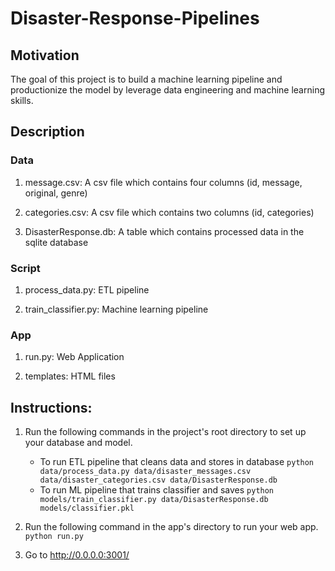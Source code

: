 # Disaster-Response-Pipelines

## Motivation

The goal of this project is to build a machine learning pipeline and productionize the model by leverage data engineering and machine learning skills.

## Description

### Data
   1. message.csv: A csv file which contains four columns (id, message, original, genre)
   
   2. categories.csv: A csv file which contains two columns (id, categories)
   
   3. DisasterResponse.db: A table which contains processed data in the sqlite database
   
### Script
   1. process_data.py: ETL pipeline
   
   2. train_classifier.py: Machine learning pipeline
   
### App
   1. run.py: Web Application
   
   2. templates: HTML files

## Instructions:
1. Run the following commands in the project's root directory to set up your database and model.

    - To run ETL pipeline that cleans data and stores in database
        `python data/process_data.py data/disaster_messages.csv data/disaster_categories.csv data/DisasterResponse.db`
    - To run ML pipeline that trains classifier and saves
        `python models/train_classifier.py data/DisasterResponse.db models/classifier.pkl`

2. Run the following command in the app's directory to run your web app.
    `python run.py`

3. Go to http://0.0.0.0:3001/
